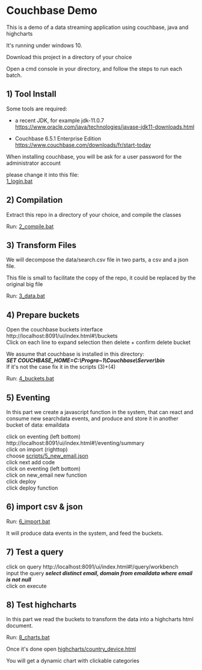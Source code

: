 # Couchbase Demo 

This is a demo of a data streaming application using couchbase, java and highcharts

It's running under windows 10.

Download this project in a directory of your choice

Open a cmd console in your directory, and follow the steps to run each batch.


## 1) Tool Install

Some tools are required:

- a recent JDK, for example jdk-11.0.7
https://www.oracle.com/java/technologies/javase-jdk11-downloads.html

- Couchbase 6.5.1 Enterprise Edition
https://www.couchbase.com/downloads/fr/start-today

When installing couchbase, you will be ask for a user password for the administrator account

please change it into this file:  
[1_login.bat](1_login.bat)


## 2) Compilation 

Extract this repo in a directory of your choice, and compile the classes

Run: [2_compile.bat](2_compile.bat)


## 3) Transform Files

We will decompose the data/search.csv file in two parts, a csv and a json file.  

This file is small to facilitate the copy of the repo, it could be replaced by the original big file     

Run: [3_data.bat](3_data.bat)


## 4) Prepare buckets

Open the couchbase buckets interface http://localhost:8091/ui/index.html#!/buckets  
Click on each line to expand selection then delete + confirm delete bucket  

We assume that couchbase is installed in this directory:  
**_SET COUCHBASE_HOME=C:\Progra~1\Couchbase\Server\bin_**  
If it's not the case fix it in the scripts (3)+(4)  

Run: [4_buckets.bat](4_buckets.bat)  


## 5) Eventing

In this part we create a javascript function in the system, that can react and consume new searchdata events, 
and produce and store it in another bucket of data: emaildata

click on eventing (left bottom)  http://localhost:8091/ui/index.html#!/eventing/summary  
click on import (righttop)  
choose  [scripts/5_new_email.json](scripts/5_new_email.json)  
click next add code  
click on eventing (left bottom)  
click on new_email new function  
click deploy  
click deploy function  


## 6) import csv & json

Run: [6_import.bat](6_import.bat)

It will produce data events in the system, and feed the buckets.


## 7) Test a query

click on query http://localhost:8091/ui/index.html#!/query/workbench  
input the query **_select distinct email, domain from  emaildata where email is not null_**  
click on execute


## 8) Test highcharts

In this part we read the buckets to transform the data into a highcharts html document.

Run: [8_charts.bat](8_charts.bat)

Once it's done open [highcharts/country_device.html](highcharts/country_device.html)

You will get a dynamic chart with clickable categories



